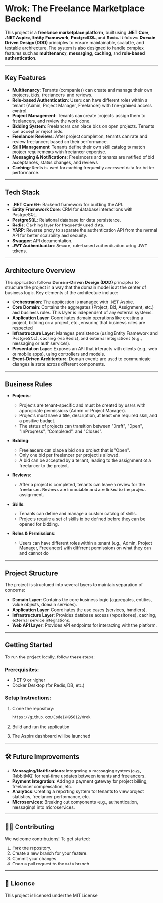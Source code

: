 ﻿
# **Wrok: The Freelance Marketplace Backend**

This project is a **freelance marketplace platform**, built using **.NET Core**, **.NET Aspire**, **Entity Framework**, **PostgreSQL**, and **Redis**. It follows **Domain-Driven Design (DDD)** principles to ensure maintainable, scalable, and testable architecture. The system is also designed to handle complex features such as **multitenancy**, **messaging**, **caching**, and **role-based authentication**.

---

## **Key Features**

* **Multitenancy**: Tenants (companies) can create and manage their own projects, bids, freelancers, and reviews.
* **Role-based Authentication**: Users can have different roles within a tenant (Admin, Project Manager, Freelancer) with fine-grained access control.
* **Project Management**: Tenants can create projects, assign them to freelancers, and review the work done.
* **Bidding System**: Freelancers can place bids on open projects. Tenants can accept or reject bids.
* **Freelancer Reviews**: After project completion, tenants can rate and review freelancers based on their performance.
* **Skill Management**: Tenants define their own skill catalog to match project requirements with freelancer expertise.
* **Messaging & Notifications**: Freelancers and tenants are notified of bid acceptances, status changes, and reviews.
* **Caching**: Redis is used for caching frequently accessed data for better performance.

---

## **Tech Stack**

* **.NET Core 6+**: Backend framework for building the API.
* **Entity Framework Core**: ORM for database interactions with PostgreSQL.
* **PostgreSQL**: Relational database for data persistence.
* **Redis**: Caching layer for frequently used data.
* **YARP**: Reverse proxy to separate the authentication API from the normal API for better scalability and security.
* **Swagger**: API documentation.
* **JWT Authentication**: Secure, role-based authentication using JWT tokens.

---

## **Architecture Overview**

The application follows **Domain-Driven Design (DDD)** principles to structure the project in a way that the domain model is at the center of business logic. Key elements of the architecture include:

* **Orchestration**: The application is managed with .NET Aspire.
* **Core Domain**: Contains the aggregates (Project, Bid, Assignment, etc.) and business rules. This layer is independent of any external systems.
* **Application Layer**: Coordinates domain operations like creating a project, bidding on a project, etc., ensuring that business rules are respected.
* **Infrastructure Layer**: Manages persistence (using Entity Framework and PostgreSQL), caching (via Redis), and external integrations (e.g., messaging or auth services).
* **Presentation Layer**: Exposes an API that interacts with clients (e.g., web or mobile apps), using controllers and models.
* **Event-Driven Architecture**: Domain events are used to communicate changes in state across different components.

---

## **Business Rules**

* **Projects**:

  * Projects are tenant-specific and must be created by users with appropriate permissions (Admin or Project Manager).
  * Projects must have a title, description, at least one required skill, and a positive budget.
  * The status of projects can transition between "Draft", "Open", "InProgress", "Completed", and "Closed".

* **Bidding**:

  * Freelancers can place a bid on a project that is "Open".
  * Only one bid per freelancer per project is allowed.
  * A bid can be accepted by a tenant, leading to the assignment of a freelancer to the project.

* **Reviews**:

  * After a project is completed, tenants can leave a review for the freelancer. Reviews are immutable and are linked to the project assignment.

* **Skills**:

  * Tenants can define and manage a custom catalog of skills.
  * Projects require a set of skills to be defined before they can be opened for bidding.

* **Roles & Permissions**:

  * Users can have different roles within a tenant (e.g., Admin, Project Manager, Freelancer) with different permissions on what they can and cannot do.

---

## **Project Structure**

The project is structured into several layers to maintain separation of concerns:

* **Domain Layer**: Contains the core business logic (aggregates, entities, value objects, domain services).
* **Application Layer**: Coordinates the use cases (services, handlers).
* **Infrastructure Layer**: Provides database access (repositories), caching, external service integrations.
* **Web API Layer**: Provides API endpoints for interacting with the platform.

---

## **Getting Started**

To run the project locally, follow these steps:

### Prerequisites:

* .NET 9 or higher
* Docker Desktop (for Redis, DB, etc.)

### Setup Instructions:

1. Clone the repository:

   ```bash
   https://github.com/CodeINN95612/Wrok
   ```

2. Build and run the application

3. The Aspire dashboard will be launched

---

## 🛠️ **Future Improvements**

* **Messaging/Notifications**: Integrating a messaging system (e.g., RabbitMQ) for real-time updates between tenants and freelancers.
* **Payment Integration**: Adding a payment gateway for project billing, freelancer compensation, etc.
* **Analytics**: Creating a reporting system for tenants to view project statistics, freelancer performance, etc.
* **Microservices**: Breaking out components (e.g., authentication, messaging) into microservices.

---

## 👨‍💻 **Contributing**

We welcome contributions! To get started:

1. Fork the repository.
2. Create a new branch for your feature.
3. Commit your changes.
4. Open a pull request to the `main` branch.

---

## 📄 **License**

This project is licensed under the MIT License.
